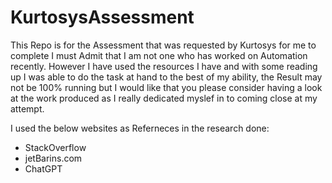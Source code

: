 # KurtosysAssessment
This Repo is for the Assessment that was requested by Kurtosys for me to complete 
I must Admit that I am not one who has worked on Automation recently. 
However I have used the resources I have and with some reading up I was able to do the task at hand to the best of my ability, the Result may not be 100% running but 
I would like that you please consider having a look at the work produced as I really dedicated myslef in to coming close at my attempt. 

I used the below websites as Referneces in the research done:
- StackOverflow
- jetBarins.com
- ChatGPT
